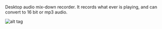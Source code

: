 Desktop audio mix-down recorder. It records what ever is playing, and can convert to 16 bit or mp3 audio.

![alt tag](https://raw.githubusercontent.com/marc365/Windows-DesktopRecorder/DesktopRecorder.PNG)
